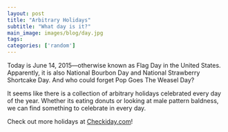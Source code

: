 ```yaml
---
layout: post
title: "Arbitrary Holidays"
subtitle: "What day is it?"
main_image: images/blog/day.jpg
tags:
categories: ['random']
---
```


Today is June 14, 2015&mdash;otherwise known as Flag Day in the United States. Apparently, it is also National Bourbon Day and National Strawberry Shortcake Day. And who could forget Pop Goes The Weasel Day?

It seems like there is a collection of arbitrary holidays celebrated every day of the year. Whether its eating donuts or looking at male pattern baldness, we can find something to celebrate in every day.


<script src="http://www.checkiday.com/widget/min.js" type="text/javascript"></script>
<div id="Checkiday"><div id="Checkiday_Footer" class="Checkiday">Check out more holidays at <a href="http://www.checkiday.com/">Checkiday.com</a>!</div></div>

